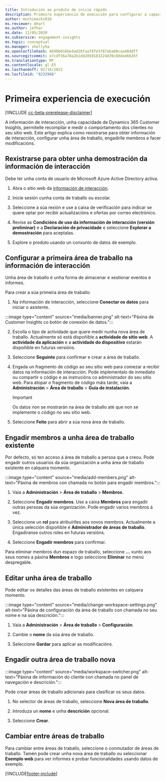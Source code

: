 ```yaml
---
title: Introdución ao produto de inicio rápido
description: Primeira experiencia de execución para configurar a capacidade de información de interacción.
author: mochimochi016
ms.reviewer: mhart
ms.author: jefhar
ms.date: 11/05/2020
ms.subservice: engagement-insights
ms.topic: conceptual
ms.manager: shellyha
ms.openlocfilehash: 6690b016be4ad26faa797e5f87aba60caa48ddff
ms.sourcegitcommit: e7cdf36a78a2b1dd2850183224d39c8dde46b26f
ms.translationtype: MT
ms.contentlocale: gl-ES
ms.lasthandoff: 02/16/2022
ms.locfileid: "8232968"
---
```

# <a name="first-run-experience"></a>Primeira experiencia de execución

[!INCLUDE [cc-beta-prerelease-disclaimer](includes/cc-beta-prerelease-disclaimer.md)]

A información de interacción, unha capacidade de Dynamics 365 Customer Insights, permítelle recompilar e medir o comportamento dos clientes no seu sitio web. Este artigo explica como rexistrarse para obter información de interacción, configurar unha área de traballo, engadirlle membros e facer modificacións.

## <a name="sign-up-for-a-demo-of-engagement-insights"></a>Rexistrarse para obter unha demostración da información de interacción

Debe ter unha conta de usuario de Microsoft Azure Active Directory activa. 

1. Abra o sitio web da [información de interacción](https://home.ci.ai.dynamics.com/app/engagement-insights). 

1. Inicie sesión cunha conta de traballo ou escolar.

1. Seleccione a súa rexión e use a caixa de verificación para indicar se quere optar por recibir actualizacións e ofertas por correo electrónico.

1. Revise as **Condicións de uso da información de interacción (versión preliminar)** e a **Declaración de privacidade** e seleccione **Explorar a demostración** para aceptalas.

1. Explore o produto usando un conxunto de datos de exemplo. 

## <a name="set-up-your-first-workspace-in-engagement-insights"></a>Configurar a primeira área de traballo na información de interacción

Unha área de traballo é unha forma de almacenar e xestionar eventos e informes.

Para crear a súa primeira área de traballo:

1. Na información de interacción, seleccione **Conectar os datos** para iniciar o asistente. 

:::image type="content" source="media/banner.png" alt-text="Páxina de Customer Insights co botón de conexión de datos.":::

2. Escolla o tipo de actividade que quere medir nunha nova área de traballo. Actualmente só está dispoñible a **actividade do sitio web**. A **actividade da aplicación** e a **actividade do dispositivo** estarán dispoñible en futuras versións.

1. Seleccione **Seguinte** para confirmar e crear a área de traballo.

1. Engada un fragmento de código ao seu sitio web para comezar a recibir datos na información de interacción. Pode implementalo de inmediato ou compartir o código e as instrucións co administrador do seu sitio web. Para atopar o fragmento de código máis tarde, vaia a **Administración** > **Área de traballo** > **Guía de instalación**.

   > [!IMPORTANT]
   > Os datos non se mostrarán na área de traballo até que non se implemente o código no seu sitio web.

1. Seleccione **Feito** para abrir a súa nova área de traballo. 

## <a name="add-members-to-an-existing-workspace"></a>Engadir membros a unha área de traballo existente

Por defecto, só ten acceso á área de traballo a persoa que a creou. Pode engadir outros usuarios da súa organización a unha área de traballo existente en calquera momento.

:::image type="content" source="media/add-members.png" alt-text="Páxina de membros con chamada no botón para engadir membros.":::

1. Vaia a **Administración** > **Área de traballo** > **Membros**.

2. Seleccione **Engadir membros**. Use a caixa **Membros** para engadir outras persoas da súa organización. Pode engadir varios membros á vez.

3. Seleccione un **rol** para atribuírlles aos novos membros. Actualmente a única selección dispoñible é **Administrador de áreas de traballo**. Engadiranse outros roles en futuras versións.

4. Seleccione **Engadir membros** para confirmar.

Para eliminar membros dun espazo de traballo, seleccione **...** xunto aos seus nomes a páxina **Membros** e logo seleccione **Eliminar** no menú despregable.

## <a name="edit-a-workspace"></a>Editar unha área de traballo

Pode editar os detalles das áreas de traballo existentes en calquera momento.

:::image type="content" source="media/change-workspace-settings.png" alt-text="Páxina de configuración da área de traballo con chamada no seu nome e na súa descrición.":::

1. Vaia a **Administración** > **Área de traballo** > **Configuración**.

1. Cambie o **nome** da súa área de traballo.

1. Seleccione **Gardar** para aplicar as modificacións.

## <a name="add-another-new-workspace"></a>Engadir outra área de traballo nova

:::image type="content" source="media/workspace-switcher.png" alt-text="Páxina de información do cliente con chamada no panel de navegación e descrición.":::

Pode crear áreas de traballo adicionais para clasificar os seus datos.

1. No selector de áreas de traballo, seleccione **Nova área de traballo**.

1. Introduza un **nome** e unha **descrición** opcional.

1. Seleccione **Crear**.

## <a name="switch-between-workspaces"></a>Cambiar entre áreas de traballo

Para cambiar entre áreas de traballo, seleccione o conmutador de áreas de traballo. Tamén pode crear unha nova área de traballo ou seleccionar **Exemplo web** para ver informes e probar funcionalidades usando datos de exemplo. 



[!INCLUDE[footer-include](../includes/footer-banner.md)]